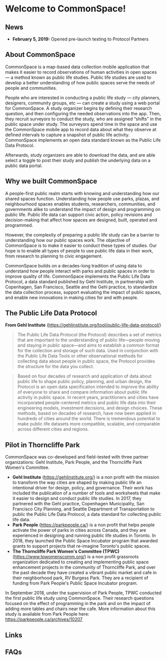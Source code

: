 # Welcome to CommonSpace!

## News
* **February 5, 2019:** Opened pre-launch testing to Protocol Partners

## About CommonSpace
CommonSpace is a map-based data collection mobile application that makes it easier to record observations of human activities in open spaces — a method known as public life studies. Public life studies are used to develop a better understanding of how public spaces serve the needs of people and communities.

People who are interested in conducting a public life study — city planners, designers, community groups, etc — can create a study using a web portal for CommonSpace. A study organizer begins by defining their research question, and then configuring the needed observations into the app.
Then, they recruit surveyors to conduct the study, who are assigned “shifts” in the public space under study. The surveyors spend time in the space and use the CommonSpace mobile app to record data about what they observe at defined intervals to capture a snapshot of public life activity. CommonSpace implements an open data standard known as the Public Life Data Protocol.

Afterwards, study organizers are able to download the data, and are able select a toggle to post their study and publish the underlying data on a public data portal.

## Why we built CommonSpace
A people-first public realm starts with knowing and understanding how our shared spaces function. Understanding how people use parks, plazas, and neighbourhood spaces enables students, researchers, communities, and governments alike to understand the impact of design and programming on public life. Public life data can support civic action, policy revisions and decision-making that affect how spaces are designed, built, operated and programmed.

However, the complexity of preparing a public life study can be a barrier to understanding how our public spaces work. The objective of CommonSpace is to make it easier to conduct these types of studies. Our hope is to enable all types of people to use public life data in their work, from research to planning to civic engagement.

CommonSpace builds on a decades-long tradition of using data to understand how people interact with parks and public spaces in order to improve quality of life. CommonSpace implements the Public Life Data Protocol,  a data standard published by Gehl Institute, in partnership with Copenhagen, San Francisco, Seattle and the Gehl practice, to standardize the data collection process, support evaluating the impact of public spaces,  and enable new innovations in making cities for and with people.

## The Public Life Data Protocol
**From Gehl Institute** (https://gehlinstitute.org/tool/public-life-data-protocol/)

> The Public Life Data Protocol (the Protocol) describes a set of metrics that are important to the understanding of public life—people moving and staying in public space—and aims to establish a common format for the collection and storage of such data. Used in conjunction with the Public Life Data Tools or other observational methods for collecting data about people in public space, the Protocol provides the structure for the data you collect.

> Based on four decades of research and application of data about public life to shape public policy, planning, and urban design, the Protocol is an open data specification intended to improve the ability of everyone to share and compare information about public life activity in public space. In recent years, practitioners and cities have incorporated people-centered metrics and public life data into their engineering models, investment decisions, and design choices. These methods, based on decades of research, have now been applied in hundreds of cities around the world. There is tremendous potential to make public life datasets more compatible, scalable, and comparable across different cities and regions.


## Pilot in Thorncliffe Park 
CommonSpace was co-developed and field-tested with three partner organizations: Gehl Institute, Park People, and the Thorncliffe Park Women's Committee.
* **Gehl Institute** (https://gehlinstitute.org/) is a non profit with the mission to transform the way cities are shaped by making public life an intentional driver for design, policy, and governance. Their work has included the publication of a number of tools and worksheets that make it easier to design and conduct public life studies. In 2017, they partnered with the Gehl practice, Copenhagen Municipality, San Francisco City Planning, and Seattle Department of Transportation to public the Public Life Data Protocol, a data standard for collecting public life data.
* **Park People** (https://parkpeople.ca/) is a non profit that helps people activate the power of parks in cities across Canada, and they are experienced in designing and running public life studies in Toronto. In 2018, they launched the Public Space Incubator program that awarded grants to support projects that re-imagine Toronto's public spaces. 
* **The Thorncliffe Park Women's Committee (TPWC)** (https://www.tpwomenscomm.org/) is a non profit grassroots organization dedicated to creating and implementing public space enhancement projects in the community of Thorncliffe Park, and over the past decade they have created a vibrant public market and cafe in their neighborhood park, RV Burgess Park. They are a recipient of funding from Park People's Public Space Incubator program.

In September 2018, under the supervision of Park People, TPWC conducted the first public life study using CommonSpace. Their research questions focused on the effect of programming in the park and on the impact of adding more tables and chairs near the cafe. More information about this study is available from Park People here: https://parkpeople.ca/archives/10207

## Links

## FAQs
